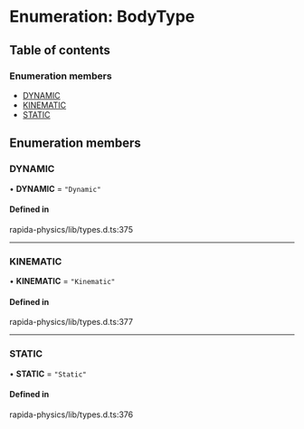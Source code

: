 # Enumeration: BodyType

## Table of contents

### Enumeration members

- [DYNAMIC](BodyType.md#dynamic)
- [KINEMATIC](BodyType.md#kinematic)
- [STATIC](BodyType.md#static)

## Enumeration members

### DYNAMIC

• **DYNAMIC** = `"Dynamic"`

#### Defined in

rapida-physics/lib/types.d.ts:375

___

### KINEMATIC

• **KINEMATIC** = `"Kinematic"`

#### Defined in

rapida-physics/lib/types.d.ts:377

___

### STATIC

• **STATIC** = `"Static"`

#### Defined in

rapida-physics/lib/types.d.ts:376

